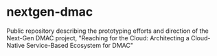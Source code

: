 # nextgen-dmac
Public repository describing the prototyping efforts and direction of the Next-Gen DMAC project, "Reaching for the Cloud: Architecting a Cloud-Native Service-Based Ecosystem for DMAC"
